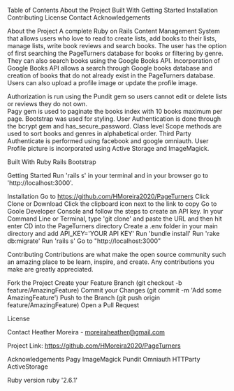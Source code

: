 Table of Contents
About the Project
Built With
Getting Started
Installation
Contributing
License
Contact
Acknowledgements


About the Project 
A complete Ruby on Rails Content Management System that allows users who love to read to create lists, add books to their lists, 
manage lists, write book reviews and search books. The user has the option of first searching the PageTurners database for books or filtering 
by genre.  They can also search books using the Google Books API.  Incorporation of Google Books API allows a search through Google books database and creation of books that do not already exist in the PageTurners database.  Users can also upload a profile image or update the profile image. 

Authorization is run using the Pundit gem so users cannot edit or delete lists or reviews they do not own.  
Pagy gem is used to paginate the books index with 10 books maximum per page. 
Bootstrap was used for styling. 
User Authentication is done through the bcrypt gem and has_secure_password. 
Class level Scope methods are used to sort books and genres in alphabetical order. 
Third Party Authenticate is performed using facebook and google omniauth. 
User Profile picture is incorporated using Active Storage and ImageMagick. 


Built With
Ruby 
Rails 
Bootstrap


Getting Started
Run 'rails s' in your terminal and in your browser go to 'http://localhost:3000'. 


Installation
Go to https://github.com/HMoreira2020/PageTurners
Click Clone or Download
Click the clipboard icon next to the link to copy
Go to Goole Developer Console and follow the steps to create an API key. 
In your Command Line or Terminal, type 'git clone' and paste the URL and then hit enter
CD into the PageTurners directory 
Create a .env folder in your main directory and add API_KEY='YOUR API KEY' 
Run 'bundle install'
Run 'rake db:migrate'
Run 'rails s'
Go to "http://localhost:3000" 

Contributing
Contributions are what make the open source community such an amazing place to be learn, inspire, and create. Any contributions you make are greatly appreciated.

Fork the Project
Create your Feature Branch (git checkout -b feature/AmazingFeature)
Commit your Changes (git commit -m 'Add some AmazingFeature')
Push to the Branch (git push origin feature/AmazingFeature)
Open a Pull Request

License


Contact
Heather Moreira - moreiraheather@gmail.com

Project Link: https://github.com/HMoreira2020/PageTurners

Acknowledgements
Pagy
ImageMagick
Pundit
Omniauth 
HTTParty 
ActiveStorage

Ruby version
ruby '2.6.1'





